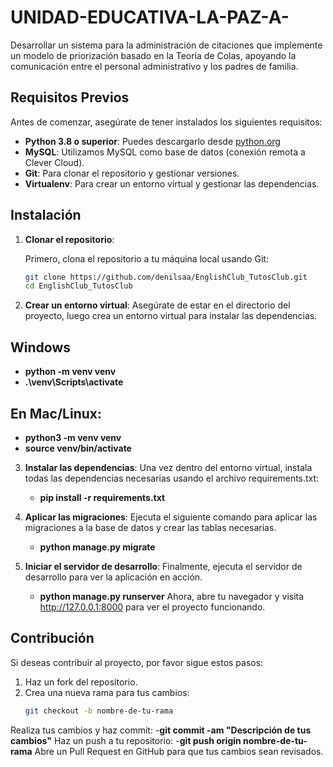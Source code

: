 # UNIDAD-EDUCATIVA-LA-PAZ-A-
Desarrollar un sistema para la administración de citaciones que implemente un modelo de priorización basado en la Teoría de Colas, apoyando la comunicación entre el personal administrativo y los padres de familia.

## Requisitos Previos

Antes de comenzar, asegúrate de tener instalados los siguientes requisitos:

- **Python 3.8 o superior**: Puedes descargarlo desde [python.org](https://www.python.org/downloads/)
- **MySQL**: Utilizamos MySQL como base de datos (conexión remota a Clever Cloud).
- **Git**: Para clonar el repositorio y gestionar versiones.
- **Virtualenv**: Para crear un entorno virtual y gestionar las dependencias.

## Instalación

1. **Clonar el repositorio**:

   Primero, clona el repositorio a tu máquina local usando Git:

   ```bash
   git clone https://github.com/denilsaa/EnglishClub_TutosClub.git
   cd EnglishClub_TutosClub
2. **Crear un entorno virtual**:
    Asegúrate de estar en el directorio del proyecto, luego crea un entorno virtual para instalar las dependencias.
## Windows
   - **python -m venv venv**
   - **.\venv\Scripts\activate**
## En Mac/Linux:
   - **python3 -m venv venv**
   - **source venv/bin/activate**

3. **Instalar las dependencias**:
    Una vez dentro del entorno virtual, instala todas las dependencias necesarias usando el archivo requirements.txt:
     - **pip install -r requirements.txt**

4. **Aplicar las migraciones**:
    Ejecuta el siguiente comando para aplicar las migraciones a la base de datos y crear las tablas necesarias.
     - **python manage.py migrate**
     
5. **Iniciar el servidor de desarrollo**:
    Finalmente, ejecuta el servidor de desarrollo para ver la aplicación en acción.
     - **python manage.py runserver**
    Ahora, abre tu navegador y visita http://127.0.0.1:8000 para ver el proyecto funcionando.



## Contribución

Si deseas contribuir al proyecto, por favor sigue estos pasos:

1. Haz un fork del repositorio.
2. Crea una nueva rama para tus cambios:
   ```bash
   git checkout -b nombre-de-tu-rama
Realiza tus cambios y haz commit:
    -**git commit -am "Descripción de tus cambios"**
Haz un push a tu repositorio:
    -**git push origin nombre-de-tu-rama**
Abre un Pull Request en GitHub para que tus cambios sean revisados.
